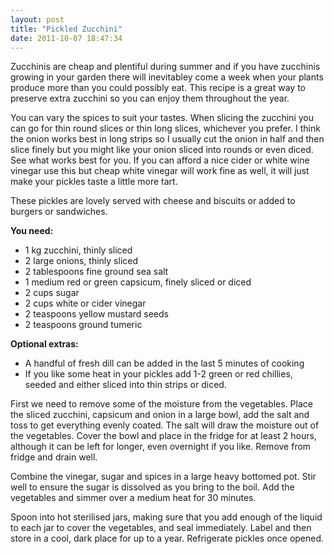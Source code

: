 ```yaml
---
layout: post
title: "Pickled Zucchini"
date: 2011-10-07 18:47:34
---
```


Zucchinis are cheap and plentiful during summer and if you have zucchinis growing in your garden there will inevitabley come a week when your plants produce more than you could possibly eat. This recipe is a great way to preserve extra zucchini so you can enjoy them throughout the year.

You can vary the spices to suit your tastes. When slicing the zucchini you can go for thin round slices or thin long slices, whichever you prefer. I think the onion works best in long strips so I usually cut the onion in half and then slice finely but you might like your onion sliced into rounds or even diced. See what works best for you. If you can afford a nice cider or white wine vinegar use this but cheap white vinegar will work fine as well, it will just make your pickles taste a little more tart.

These pickles are lovely served with cheese and biscuits or added to burgers or sandwiches.

**You need:**

*   1 kg zucchini, thinly sliced
*   2 large onions, thinly sliced
*   2 tablespoons fine ground sea salt
*   1 medium red or green capsicum, finely sliced or diced
*   2 cups sugar
*   2 cups white or cider vinegar
*   2 teaspoons yellow mustard seeds
*   2 teaspoons ground tumeric

**Optional extras:**

*   A handful of fresh dill can be added in the last 5 minutes of cooking
*   If you like some heat in your pickles add 1-2 green or red chillies, seeded and either sliced into thin strips or diced.

First we need to remove some of the moisture from the vegetables. Place the sliced zucchini, capsicum and onion in a large bowl, add the salt and toss to get everything evenly coated. The salt will draw the moisture out of the vegetables. Cover the bowl and place in the fridge for at least 2 hours, although it can be left for longer, even overnight if you like. Remove from fridge and drain well.

Combine the vinegar, sugar and spices in a large heavy bottomed pot. Stir well to ensure the sugar is dissolved as you bring to the boil. Add the vegetables and simmer over a medium heat for 30 minutes.

Spoon into hot sterilised jars, making sure that you add enough of the liquid to each jar to cover the vegetables, and seal immediately. Label and then store in a cool, dark place for up to a year. Refrigerate pickles once opened.